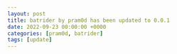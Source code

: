 ```yaml
---
layout: post
title: batrider by pram0d has been updated to 0.0.1
date: 2022-09-23 00:00:00 +0000
categories: [pram0d, batrider]
tags: [update]
---
```


